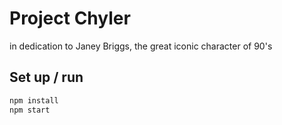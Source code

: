 # Project Chyler

in dedication to Janey Briggs, the great iconic character of 90's

## Set up / run
```bash
npm install
npm start
```
